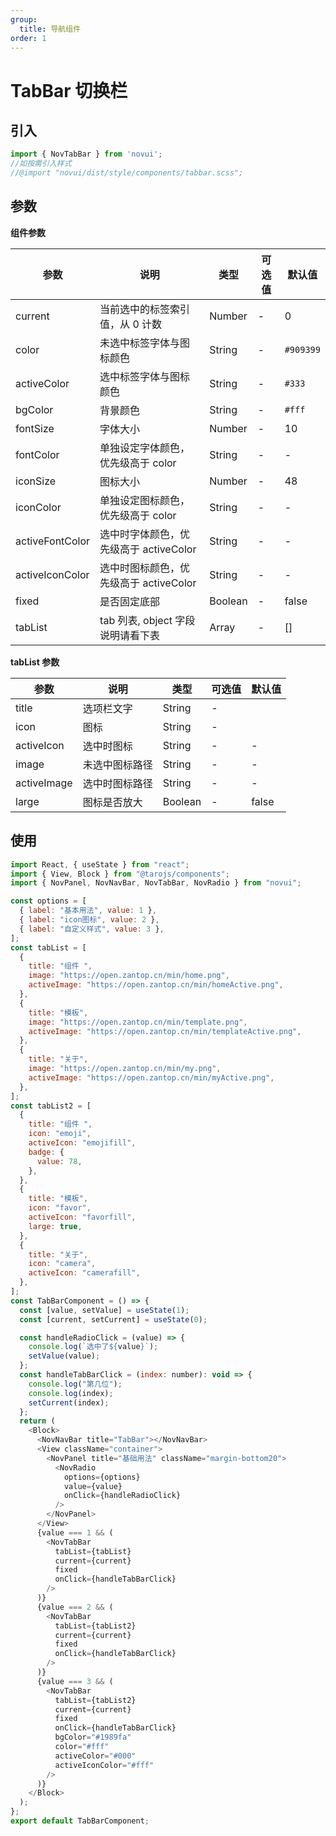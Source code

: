 ```yaml
---
group:
  title: 导航组件
order: 1
---
```


# TabBar 切换栏

## 引入

```js
import { NovTabBar } from 'novui';
//如按需引入样式
//@import "novui/dist/style/components/tabbar.scss";
```



## 参数

**组件参数**

| 参数            | 说明                                   | 类型    | 可选值 | 默认值    |
| --------------- | -------------------------------------- | ------- | ------ | --------- |
| current         | 当前选中的标签索引值，从 0 计数        | Number  | -      | 0         |
| color           | 未选中标签字体与图标颜色               | String  | -      | `#909399` |
| activeColor     | 选中标签字体与图标颜色                 | String  | -      | `#333`    |
| bgColor         | 背景颜色                               | String  | -      | `#fff`    |
| fontSize        | 字体大小                               | Number  | -      | 10        |
| fontColor       | 单独设定字体颜色，优先级高于 color     | String  | -      | -         |
| iconSize        | 图标大小                               | Number  | -      | 48        |
| iconColor       | 单独设定图标颜色，优先级高于 color     | String  | -      | -         |
| activeFontColor | 选中时字体颜色，优先级高于 activeColor | String  | -      | -         |
| activeIconColor | 选中时图标颜色，优先级高于 activeColor | String  | -      | -         |
| fixed           | 是否固定底部                           | Boolean | -      | false     |
| tabList         | tab 列表, object 字段说明请看下表      | Array   | -      | []        |

**tabList 参数**

| 参数        | 说明           | 类型    | 可选值 | 默认值 |
| ----------- | -------------- | ------- | ------ | ------ |
| title       | 选项栏文字     | String  | -      |        |
| icon        | 图标           | String  | -      |        |
| activeIcon  | 选中时图标     | String  | -      | -      |
| image       | 未选中图标路径 | String  | -      | -      |
| activeImage | 选中时图标路径 | String  | -      | -      |
| large       | 图标是否放大   | Boolean | -      | false  |

## 使用

```js
import React, { useState } from "react";
import { View, Block } from "@tarojs/components";
import { NovPanel, NovNavBar, NovTabBar, NovRadio } from "novui";

const options = [
  { label: "基本用法", value: 1 },
  { label: "icon图标", value: 2 },
  { label: "自定义样式", value: 3 },
];
const tabList = [
  {
    title: "组件 ",
    image: "https://open.zantop.cn/min/home.png",
    activeImage: "https://open.zantop.cn/min/homeActive.png",
  },
  {
    title: "模板",
    image: "https://open.zantop.cn/min/template.png",
    activeImage: "https://open.zantop.cn/min/templateActive.png",
  },
  {
    title: "关于",
    image: "https://open.zantop.cn/min/my.png",
    activeImage: "https://open.zantop.cn/min/myActive.png",
  },
];
const tabList2 = [
  {
    title: "组件 ",
    icon: "emoji",
    activeIcon: "emojifill",
    badge: {
      value: 78,
    },
  },
  {
    title: "模板",
    icon: "favor",
    activeIcon: "favorfill",
    large: true,
  },
  {
    title: "关于",
    icon: "camera",
    activeIcon: "camerafill",
  },
];
const TabBarComponent = () => {
  const [value, setValue] = useState(1);
  const [current, setCurrent] = useState(0);

  const handleRadioClick = (value) => {
    console.log(`选中了${value}`);
    setValue(value);
  };
  const handleTabBarClick = (index: number): void => {
    console.log("第几位");
    console.log(index);
    setCurrent(index);
  };
  return (
    <Block>
      <NovNavBar title="TabBar"></NovNavBar>
      <View className="container">
        <NovPanel title="基础用法" className="margin-bottom20">
          <NovRadio
            options={options}
            value={value}
            onClick={handleRadioClick}
          />
        </NovPanel>
      </View>
      {value === 1 && (
        <NovTabBar
          tabList={tabList}
          current={current}
          fixed
          onClick={handleTabBarClick}
        />
      )}
      {value === 2 && (
        <NovTabBar
          tabList={tabList2}
          current={current}
          fixed
          onClick={handleTabBarClick}
        />
      )}
      {value === 3 && (
        <NovTabBar
          tabList={tabList2}
          current={current}
          fixed
          onClick={handleTabBarClick}
          bgColor="#1989fa"
          color="#fff"
          activeColor="#000"
          activeIconColor="#fff"
        />
      )}
    </Block>
  );
};
export default TabBarComponent;

```
